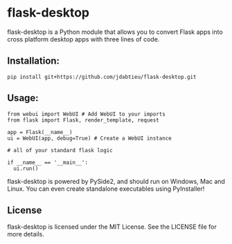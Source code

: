 # flask-desktop

flask-desktop is a Python module that allows you to convert Flask apps into cross platform desktop apps with three lines of code.

## Installation:

    pip install git+https://github.com/jdabtieu/flask-desktop.git

## Usage:


    from webui import WebUI # Add WebUI to your imports
    from flask import Flask, render_template, request

    app = Flask(__name__)
    ui = WebUI(app, debug=True) # Create a WebUI instance

    # all of your standard flask logic

    if __name__ == '__main__':
      ui.run()

flask-desktop is powered by PySide2, and should run on Windows, Mac and Linux. You can even create standalone executables using PyInstaller!

## License

flask-desktop is licensed under the MIT License. See the LICENSE file for more details.
